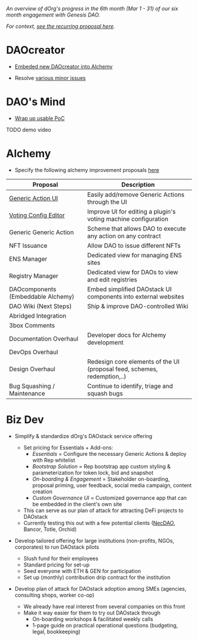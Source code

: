 *An overview of dOrg's progress in the 6th month (Mar 1 - 31) of our six month engagement with Genesis DAO.*

*For context, [see the recurring proposal here](Genesis_Recurring_Funding.md).*

# DAOcreator

- [Embeded new DAOcreator into Alchemy](https://github.com/dOrgTech/alchemy/commits/daocreator-v2-embed)

- Resolve [various minor issues](https://github.com/dOrgTech/DAOcreator/pulls?q=is%3Apr+is%3Aclosed)

# DAO's Mind

  - [Wrap up usable PoC](https://github.com/daostack/alchemy/pull/1314)

  TODO demo video

# Alchemy

- Specify the following alchemy improvement proposals [here](../Alchemy)

| Proposal | Description |
|-|-|
| [Generic Action UI](../Alchemy/01-generic-action-tooling.md) | Easily add/remove Generic Actions through the UI |
| [Voting Config Editor](../Alchemy/02-voting-configuration-editor.md) | Improve UI for editing a plugin's voting machine configuration |
| Generic Generic Action | Scheme that allows DAO to execute any action on any contract |
| NFT Issuance | Allow DAO to issue different NFTs |
| ENS Manager | Dedicated view for managing ENS sites |
| Registry Manager | Dedicated view for DAOs to view and edit registries |
| DAOcomponents (Embeddable Alchemy) | Embed simplified DAOstack UI components into external websites |
| DAO Wiki (Next Steps) | Ship & improve DAO-controlled Wiki |
| Abridged Integration | |
| 3box Comments | |
| Documentation Overhaul | Developer docs for Alchemy development |
| DevOps Overhaul | |
| Design Overhaul | Redesign core elements of the UI (proposal feed, schemes, redemption,..) |
| Bug Squashing / Maintenance | Continue to identify, triage and squash bugs |


# Biz Dev

- Simplify & standardize dOrg's DAOstack service offering
	- Set pricing for Essentials + Add-ons:
		- *Essentials* = Configure the necessary Generic Actions & deploy with Rep whitelist
		- *Bootstrap Solution* = Rep bootstrap app custom styling & parameterization for token lock, bid and snapshot
		- *On-boarding & Engagement* = Stakeholder on-boarding, proposal priming, user feedback, social media campaign, content creation
		- *Custom Governance UI* = Customized governance app that can be embedded in the client's own site
	- This can serve as our plan of attack for attracting DeFi projects to DAOstack
	- Currently testing this out with a few potential clients ([NecDAO](../NecDAO/DAOify_NecDAO.pdf), Bancor, Totle, Orchid)

- Develop tailored offering for large institutions (non-profits, NGOs, corporates) to run DAOstack pilots
	- Slush fund for their employees
	- Standard pricing for set-up
	- Seed everyone with ETH & GEN for participation
	- Set up (monthly) contribution drip contract for the institution

- Develop plan of attack for DAOstack adoption among SMEs (agencies, consulting shops, worker co-op)
	- We already have real interest from several companies on this front
	- Make it way easier for them to try out DAOstack through
		- On-boarding workshops & facilitated weekly calls
		- 1-page guide on practical operational questions (budgeting, legal, bookkeeping) 



